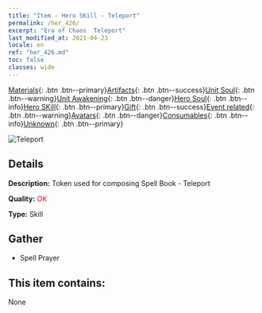 ```yaml
---
title: "Item - Hero SKill - Teleport"
permalink: /her_426/
excerpt: "Era of Chaos  Teleport"
last_modified_at: 2021-04-23
locale: en
ref: "her_426.md"
toc: false
classes: wide
---
```

 [Materials](/Items/){: .btn .btn--primary}[Artifacts](/Items/Artifacts/){: .btn .btn--success}[Unit Soul](/Items/UnitSoul/){: .btn .btn--warning}[Unit Awakening](/Items/UnitAwakening/){: .btn .btn--danger}[Hero Soul](/Items/HeroSoul/){: .btn .btn--info}[Hero SKill](/Items/HeroSkill/){: .btn .btn--primary}[Gift](/Items/Gift/){: .btn .btn--success}[Event related](/Items/Events/){: .btn .btn--warning}[Avatars](/Items/Avatars/){: .btn .btn--danger}[Consumables](/Items/Consumables/){: .btn .btn--info}[Unknown](/Items/Unknown/){: .btn .btn--primary}

 ![Teleport](/images/t/ps_shunjianyidong.png)

## Details
 **Description:** Token used for composing Spell Book - Teleport

 **Quality:** <span style="color: #FF0000">OK</span>

 **Type:** Skill

## Gather

*    Spell Prayer 

## This item contains:

  None

